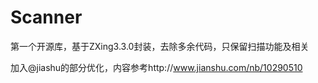 # Scanner

第一个开源库，基于ZXing3.3.0封装，去除多余代码，只保留扫描功能及相关

加入@jiashu的部分优化，内容参考http://www.jianshu.com/nb/10290510
